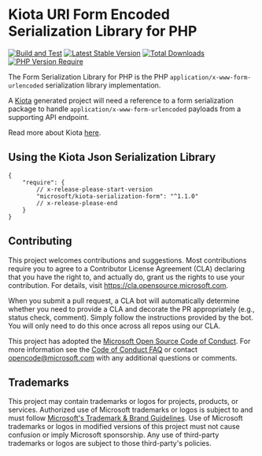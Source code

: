 # Kiota URI Form Encoded Serialization Library for PHP

[![Build and Test](https://github.com/microsoft/kiota-serialization-form-php/actions/workflows/pr-validation.yml/badge.svg?branch=main)](https://github.com/microsoft/kiota-serialization-form-php/actions/workflows/pr-validation.yml)
[![Latest Stable Version](http://poser.pugx.org/microsoft/kiota-serialization-form/v)](https://packagist.org/packages/microsoft/kiota-serialization-form)
[![Total Downloads](http://poser.pugx.org/microsoft/kiota-serialization-form/downloads)](https://packagist.org/packages/microsoft/kiota-serialization-form)
[![PHP Version Require](http://poser.pugx.org/microsoft/kiota-serialization-form/require/php)](https://packagist.org/packages/microsoft/kiota-serialization-form)

The Form Serialization Library for PHP is the PHP `application/x-www-form-urlencoded` serialization library implementation.

A [Kiota](https://github.com/microsoft/kiota) generated project will need a reference to a form serialization package to handle `application/x-www-form-urlencoded` payloads from a supporting API endpoint.

Read more about Kiota [here](https://github.com/microsoft/kiota/blob/main/README.md).

## Using the Kiota Json Serialization Library

```
{
    "require": {
        // x-release-please-start-version
        "microsoft/kiota-serialization-form": "^1.1.0"
        // x-release-please-end
    }
}
```

## Contributing

This project welcomes contributions and suggestions.  Most contributions require you to agree to a
Contributor License Agreement (CLA) declaring that you have the right to, and actually do, grant us
the rights to use your contribution. For details, visit https://cla.opensource.microsoft.com.

When you submit a pull request, a CLA bot will automatically determine whether you need to provide
a CLA and decorate the PR appropriately (e.g., status check, comment). Simply follow the instructions
provided by the bot. You will only need to do this once across all repos using our CLA.

This project has adopted the [Microsoft Open Source Code of Conduct](https://opensource.microsoft.com/codeofconduct/).
For more information see the [Code of Conduct FAQ](https://opensource.microsoft.com/codeofconduct/faq/) or
contact [opencode@microsoft.com](mailto:opencode@microsoft.com) with any additional questions or comments.

## Trademarks

This project may contain trademarks or logos for projects, products, or services. Authorized use of Microsoft
trademarks or logos is subject to and must follow
[Microsoft's Trademark & Brand Guidelines](https://www.microsoft.com/en-us/legal/intellectualproperty/trademarks/usage/general).
Use of Microsoft trademarks or logos in modified versions of this project must not cause confusion or imply Microsoft sponsorship.
Any use of third-party trademarks or logos are subject to those third-party's policies.
